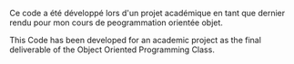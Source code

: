 Ce code a été développé lors d'un projet académique en tant que dernier rendu pour mon cours de peogrammation orientée objet.




This Code has been developed for an academic project as the final deliverable of the Object Oriented Programming Class.
